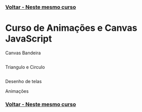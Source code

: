### [Voltar - Neste mesmo curso](../README.md) 
# Curso de Animações e Canvas JavaScript
Canvas
Bandeira
```html
```

Triangulo e Circulo
```html
```

Desenho de telas

Animações

### [Voltar - Neste mesmo curso](../README.md)